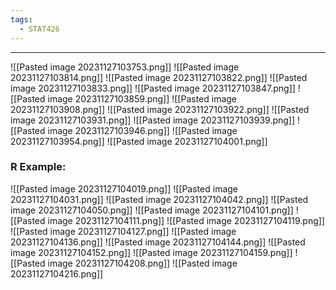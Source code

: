```yaml
---
tags:
  - STAT426
---
```

---
![[Pasted image 20231127103753.png]]
![[Pasted image 20231127103814.png]]
![[Pasted image 20231127103822.png]]
![[Pasted image 20231127103833.png]]
![[Pasted image 20231127103847.png]]
![[Pasted image 20231127103859.png]]
![[Pasted image 20231127103908.png]]
![[Pasted image 20231127103922.png]]
![[Pasted image 20231127103931.png]]
![[Pasted image 20231127103939.png]]
![[Pasted image 20231127103946.png]]
![[Pasted image 20231127103954.png]]
![[Pasted image 20231127104001.png]]

### R Example:
![[Pasted image 20231127104019.png]]
![[Pasted image 20231127104031.png]]
![[Pasted image 20231127104042.png]]
![[Pasted image 20231127104050.png]]
![[Pasted image 20231127104101.png]]
![[Pasted image 20231127104111.png]]
![[Pasted image 20231127104119.png]]
![[Pasted image 20231127104127.png]]
![[Pasted image 20231127104136.png]]
![[Pasted image 20231127104144.png]]
![[Pasted image 20231127104152.png]]
![[Pasted image 20231127104159.png]]
![[Pasted image 20231127104208.png]]
![[Pasted image 20231127104216.png]]
